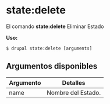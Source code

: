 # state:delete
El comando **state:delete** Eliminar Estado

**Uso:**
```
$ drupal state:delete [arguments] 
```

## Argumentos disponibles
Argumento | Detalles
---------|-------------
name | Nombre del Estado.
